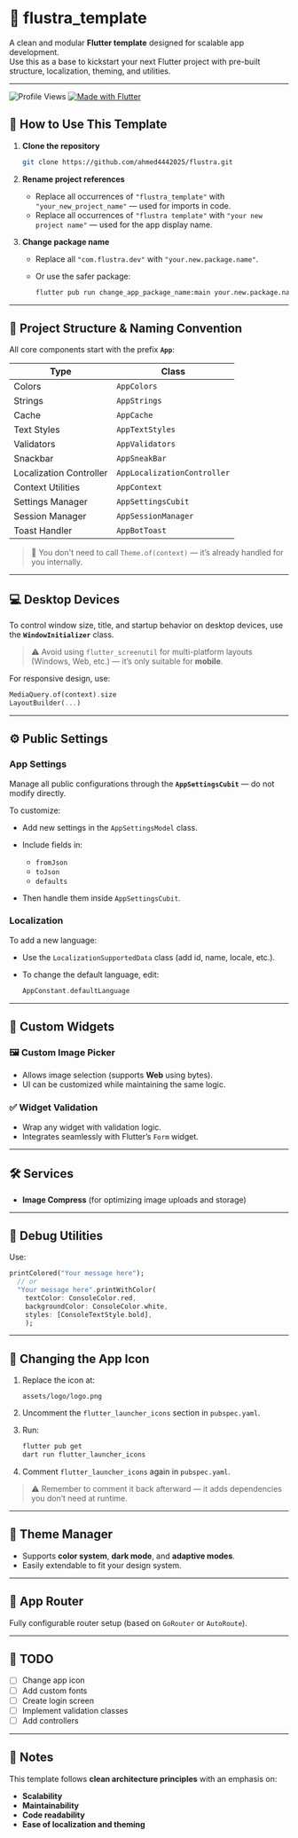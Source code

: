# 🧩 flustra_template

A clean and modular **Flutter template** designed for scalable app development.  
Use this as a base to kickstart your next Flutter project with pre-built structure, localization, theming, and utilities.

---

<p>
    <img src="https://komarev.com/ghpvc/?username=flustraTemplate&label=Views&color=0e75b6&style=flat" alt="Profile Views" />   
  <a href="https://flutter.dev/">
    <img src="https://img.shields.io/badge/Made%20with-Flutter-02569B?style=flat&logo=flutter" alt="Made with Flutter" />
  </a>
</p>

## 🚀 How to Use This Template

1. **Clone the repository**

   ```bash
   git clone https://github.com/ahmed4442025/flustra.git

   ```

2. **Rename project references**

   - Replace all occurrences of `"flustra_template"` with `"your_new_project_name"` — used for imports in code.
   - Replace all occurrences of `"flustra template"` with `"your new project name"` — used for the app display name.

3. **Change package name**

   - Replace all `"com.flustra.dev"` with `"your.new.package.name"`.
   - Or use the safer package:

     ```bash
     flutter pub run change_app_package_name:main your.new.package.name
     ```

---

## 🧱 Project Structure & Naming Convention

All core components start with the prefix **`App`**:

| Type                    | Class                       |
| ----------------------- | --------------------------- |
| Colors                  | `AppColors`                 |
| Strings                 | `AppStrings`                |
| Cache                   | `AppCache`                  |
| Text Styles             | `AppTextStyles`             |
| Validators              | `AppValidators`             |
| Snackbar                | `AppSneakBar`               |
| Localization Controller | `AppLocalizationController` |
| Context Utilities       | `AppContext`                |
| Settings Manager        | `AppSettingsCubit`          |
| Session Manager         | `AppSessionManager`         |
| Toast Handler           | `AppBotToast`               |

> 🧠 You don't need to call `Theme.of(context)` — it’s already handled for you internally.

---

## 💻 Desktop Devices

To control window size, title, and startup behavior on desktop devices, use the **`WindowInitializer`** class.

> ⚠️ Avoid using `flutter_screenutil` for multi-platform layouts (Windows, Web, etc.) — it’s only suitable for **mobile**.

For responsive design, use:

```dart
MediaQuery.of(context).size
LayoutBuilder(...)
```

---

## ⚙️ Public Settings

### App Settings

Manage all public configurations through the **`AppSettingsCubit`** — do not modify directly.

To customize:

- Add new settings in the `AppSettingsModel` class.
- Include fields in:

  - `fromJson`
  - `toJson`
  - `defaults`

- Then handle them inside `AppSettingsCubit`.

### Localization

To add a new language:

- Use the `LocalizationSupportedData` class (add id, name, locale, etc.).
- To change the default language, edit:

  ```dart
  AppConstant.defaultLanguage
  ```

---

## 🧰 Custom Widgets

### 🖼️ Custom Image Picker

- Allows image selection (supports **Web** using bytes).
- UI can be customized while maintaining the same logic.

### ✅ Widget Validation

- Wrap any widget with validation logic.
- Integrates seamlessly with Flutter’s `Form` widget.

---

## 🛠️ Services

- **Image Compress** (for optimizing image uploads and storage)

---

## 🧩 Debug Utilities

Use:

```dart
printColored("Your message here");
  // or
  "Your message here".printWithColor(
    textColor: ConsoleColor.red,
    backgroundColor: ConsoleColor.white,
    styles: [ConsoleTextStyle.bold],
    );


```

---

## 🧿 Changing the App Icon

1. Replace the icon at:

   ```
   assets/logo/logo.png
   ```

2. Uncomment the `flutter_launcher_icons` section in `pubspec.yaml`.

3. Run:

   ```bash
   flutter pub get
   dart run flutter_launcher_icons
   ```

4. Comment `flutter_launcher_icons` again in `pubspec.yaml`.

> ⚠️ Remember to comment it back afterward — it adds dependencies you don’t need at runtime.

---

## 🎨 Theme Manager

- Supports **color system**, **dark mode**, and **adaptive modes**.
- Easily extendable to fit your design system.

---

## 🧭 App Router

Fully configurable router setup (based on `GoRouter` or `AutoRoute`).

---

## 📝 TODO

- [ ] Change app icon
- [ ] Add custom fonts
- [ ] Create login screen
- [ ] Implement validation classes
- [ ] Add controllers

---

## 🧠 Notes

This template follows **clean architecture principles** with an emphasis on:

- **Scalability**
- **Maintainability**
- **Code readability**
- **Ease of localization and theming**
